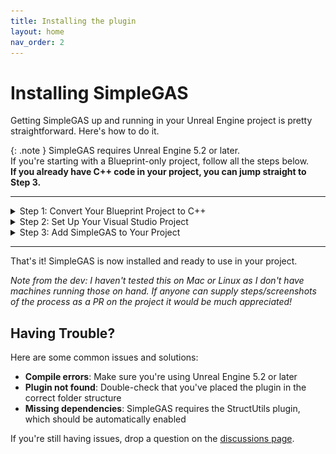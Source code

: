 ```yaml
---
title: Installing the plugin
layout: home
nav_order: 2
---
```


# Installing SimpleGAS

Getting SimpleGAS up and running in your Unreal Engine project is pretty straightforward. Here's how to do it.

{: .note }
SimpleGAS requires Unreal Engine 5.2 or later.  
If you're starting with a Blueprint-only project, follow all the steps below.  
**If you already have C++ code in your project, you can jump straight to Step 3.**


---

<details markdown="1">
  <summary>Step 1: Convert Your Blueprint Project to C++</summary>

Blueprint projects don't come with Visual Studio solution files or C++ support by default, so we need to add a C++ class to generate these files.

1. Go to **File** > **New C++ Class**
2. In the **Add C++ Class** window:
   - Choose **None (Empty Class)** or something simple like **Actor**
   - Click **Next**
   - Name your class anything you like (e.g., `MyCppClass`)
   - Click **Create Class**
3. Wait for Unreal to compile the C++ code - this creates all the necessary Visual Studio files
4. Once it's done, close the editor

</details>

<details markdown="1">
  <summary>Step 2: Set Up Your Visual Studio Project</summary>

1. Go to your project folder in File Explorer
2. **Right-click on your .uproject file** and select **Generate Visual Studio project files** 
   - On Windows, you might need to click "Show more options" to see this
3. Open the newly generated **.sln** file in **Visual Studio** (or Rider if you prefer)
4. In Visual Studio:
   - Set the build configuration to **Development Editor**
   - Build the project (Ctrl+Shift+B)

</details>

<details markdown="1">
  <summary>Step 3: Add SimpleGAS to Your Project</summary>

1. [Download or clone the SimpleGAS repository](https://github.com/strayTrain/SimpleGameplayAbilitySystem) and place it in your project's Plugins folder
   - If your project doesn't have a Plugins folder yet, create one
   - For example, if your project is at `C:\Projects\MyGame`, place SimpleGAS in `C:\Projects\MyGame\Plugins\SimpleGameplayAbilitySystem`
   - ![windows example of the project folder](installed_plugin_directory.png)
2. Rebuild your project and launch the editor
3. The plugin should be enabled by default, but you can verify by going to **Edit** > **Plugins** and searching for "SimpleGameplayAbilitySystem"

</details>

---

That's it! SimpleGAS is now installed and ready to use in your project.

*Note from the dev: I haven't tested this on Mac or Linux as I don't have machines running those on hand. If anyone can supply steps/screenshots of the process as a PR on the project it would be much appreciated!*

## Having Trouble?

Here are some common issues and solutions:

- **Compile errors**: Make sure you're using Unreal Engine 5.2 or later
- **Plugin not found**: Double-check that you've placed the plugin in the correct folder structure
- **Missing dependencies**: SimpleGAS requires the StructUtils plugin, which should be automatically enabled

If you're still having issues, drop a question on the [discussions page](https://github.com/strayTrain/SimpleGameplayAbilitySystem/discussions).
